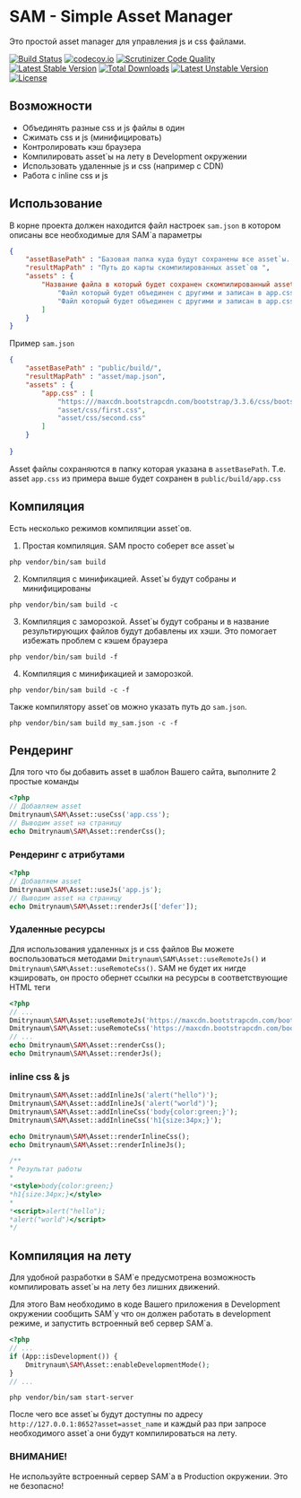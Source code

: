 # SAM - Simple Asset Manager
Это простой asset manager для управления js и css файлами.

[![Build Status](https://travis-ci.org/DmitryNaum/SAM.svg?branch=master)](https://travis-ci.org/DmitryNaum/SAM)
[![codecov.io](https://codecov.io/github/DmitryNaum/SAM/coverage.svg?branch=master)](https://codecov.io/github/DmitryNaum/SAM?branch=master)
[![Scrutinizer Code Quality](https://scrutinizer-ci.com/g/DmitryNaum/SAM/badges/quality-score.png?b=master)](https://scrutinizer-ci.com/g/DmitryNaum/SAM/?branch=master)
[![Latest Stable Version](https://poser.pugx.org/dmitrynaum/sam/v/stable)](https://packagist.org/packages/dmitrynaum/sam) 
[![Total Downloads](https://poser.pugx.org/dmitrynaum/sam/downloads)](https://packagist.org/packages/dmitrynaum/sam) 
[![Latest Unstable Version](https://poser.pugx.org/dmitrynaum/sam/v/unstable)](https://packagist.org/packages/dmitrynaum/sam) 
[![License](https://poser.pugx.org/dmitrynaum/sam/license)](https://packagist.org/packages/dmitrynaum/sam)


## Возможности
- Объединять разные css и js файлы в один
- Сжимать css и js (минифицировать)
- Контролировать кэш браузера
- Компилировать asset`ы на лету в Development окружении
- Использовать удаленные js и css (например с CDN)
- Работа с inline css и js

## Использование

В корне проекта должен находится файл настроек `sam.json` в котором описаны все необходимые для SAM`а параметры
```json
{
    "assetBasePath" : "Базовая папка куда будут сохранены все asset`ы. Должна быть доступна из web!",
    "resultMapPath" : "Путь до карты скомпилированных asset`ов ",
    "assets" : { 
        "Название файла в который будет сохранен скомпилированный asset (app.css) является названием asset`а " : [
            "Файл который будет объединен с другими и записан в app.css",
            "Файл который будет объединен с другими и записан в app.css"
        ]
    }
}
```

Пример `sam.json`
```json
{
    "assetBasePath" : "public/build/",
    "resultMapPath" : "asset/map.json",
    "assets" : {
        "app.css" : [
            "https:///maxcdn.bootstrapcdn.com/bootstrap/3.3.6/css/bootstrap.min.css",
            "asset/css/first.css",
            "asset/css/second.css"
        ]
    }
    
}
```

Asset файлы сохраняются в папку которая указана в `assetBasePath`. Т.е. asset `app.css` из примера
выше будет сохранен в `public/build/app.css`

## Компиляция
Есть несколько режимов компиляции asset\`ов.
1. Простая компиляция. SAM просто соберет все asset\`ы
```
php vendor/bin/sam build
```
2. Компиляция с минификацией. Asset\`ы будут собраны и минифицированы
```
php vendor/bin/sam build -c
```
3. Компиляция с заморозкой. Asset\`ы будут собраны и в название результирующих файлов будут добавлены их хэши. Это помогает избежать проблем с кэшем браузера
```
php vendor/bin/sam build -f
```
4. Компиляция с минификацией и заморозкой.
 ```
php vendor/bin/sam build -с -f
```
Также компилятору asset\`ов можно указать путь до `sam.json`.
```
php vendor/bin/sam build my_sam.json -с -f
```

## Рендеринг
Для того что бы добавить asset в шаблон Вашего сайта, выполните 2 простые команды
```php
<?php
// Добавляем asset
Dmitrynaum\SAM\Asset::useCss('app.css');
// Выводим asset на страницу
echo Dmitrynaum\SAM\Asset::renderCss();
```

### Рендеринг с атрибутами
```php
<?php
// Добавляем asset
Dmitrynaum\SAM\Asset::useJs('app.js');
// Выводим asset на страницу
echo Dmitrynaum\SAM\Asset::renderJs(['defer']);
```

### Удаленные ресурсы
Для использования удаленных js и css файлов Вы можете воспользоваться методами `Dmitrynaum\SAM\Asset::useRemoteJs()` и `Dmitrynaum\SAM\Asset::useRemoteCss()`.
SAM не будет их нигде кэшировать, он просто обернет ссылки на ресурсы в соответствующие HTML теги
```php
<?php
// ...
Dmitrynaum\SAM\Asset::useRemoteJs('https://maxcdn.bootstrapcdn.com/bootstrap/3.3.6/js/bootstrap.min.js');
Dmitrynaum\SAM\Asset::useRemoteCss('https://maxcdn.bootstrapcdn.com/bootstrap/3.3.6/css/bootstrap.min.css');
// ...
echo Dmitrynaum\SAM\Asset::renderCss();
echo Dmitrynaum\SAM\Asset::renderJs();
```

### inline css & js
```php
Dmitrynaum\SAM\Asset::addInlineJs('alert("hello")');
Dmitrynaum\SAM\Asset::addInlineJs('alert("world")');
Dmitrynaum\SAM\Asset::addInlineCss('body{color:green;}');
Dmitrynaum\SAM\Asset::addInlineCss('h1{size:34px;}');

echo Dmitrynaum\SAM\Asset::renderInlineCss();
echo Dmitrynaum\SAM\Asset::renderInlineJs();

/**
* Результат работы
*
*<style>body{color:green;}
*h1{size:34px;}</style>
*
*<script>alert("hello");
*alert("world")</script>
*/

```

## Компиляция на лету
Для удобной разработки в SAM\`е предусмотрена возможность компилировать asset\`ы на лету без лишних движений.

Для этого Вам необходимо в коде Вашего приложения в Development окружении сообщить SAM\`у что он должен работать в development режиме, и запустить встроенный веб сервер SAM\`а.
```php
<?php
// ...
if (App::isDevelopment()) {
    Dmitrynaum\SAM\Asset::enableDevelopmentMode();
}
// ...
```
```
php vendor/bin/sam start-server
```

После чего все asset\`ы будут доступны по адресу `http://127.0.0.1:8652?asset=asset_name` и каждый раз при запросе необходимого asset\`а они будут компилироваться на лету.
### ВНИМАНИЕ!
Не используйте встроенный сервер SAM\`а в Production окружении. Это не безопасно!
